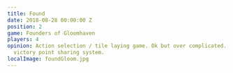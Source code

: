 ```yaml
---
title: Found
date: 2018-08-28 00:00:00 Z
position: 2
game: Founders of Gloomhaven
players: 4
opinion: Action selection / tile laying game. Ok but over complicated. Interesting
  victory point sharing system.
localImage: foundGloom.jpg
---
```


